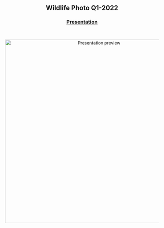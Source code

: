 
<h2 align="center">Wildlife Photo Q1-2022</h2>

<h3 align="center">
    <a href="https://damikun.github.io/wildlife-q1-2022/">Presentation</a>
</h3>

<br/>

<p align="center">
  <img width="600" src="./preview_presentation.gif" alt="Presentation preview" >
</p>
